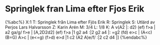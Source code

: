 # Springlek fran Lima efter Fjos Erik

{%abc%}
X:1
T: Springlek från Lima efter Fjös Erik
R: Springlek
S: Utlärd av Perjos Lars Halvarsson
Z: Karin Arén
M: 3/4
L: 1/8
K: A
v(A2 |: d2) (ef) f>a | a2 ga/g/ f>e | [A,2D2d2] (ef) f>a |1 g2 a4 :|2 g2 a4 |: 
=g2 (fd) e>c | (A<c) (B=G) A>c | (e<=g) (f>d) e>d |1 c2 (A2 A)e/f/ :|2 c2 d4 |]
{%endabc%}



